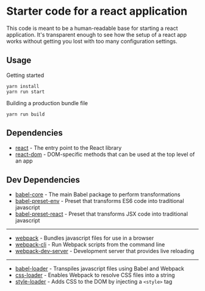 # Starter code for a react application

This code is meant to be a human-readable base for starting a react application. It's transparent enough to see how the setup of a react app works without getting you lost with too many configuration settings. 

## Usage

Getting started
```
yarn install
yarn run start
```

Building a production bundle file
```
yarn run build
```

## Dependencies
- [react](https://reactjs.org/docs/react-api.html) - The entry point to the React library
- [react-dom](https://reactjs.org/docs/react-api.html) - DOM-specific methods that can be used at the top level of an app

## Dev Dependencies
- [babel-core](https://new.babeljs.io/docs/en/next/babel-core.html) - The main Babel package to perform transformations
- [babel-preset-env](https://babeljs.io/docs/plugins/preset-env/) - Preset that transforms ES6 code into traditional javascript
- [babel-preset-react](https://babeljs.io/docs/plugins/preset-react/) - Preset that transforms JSX code into traditional javascript
------
- [webpack](https://webpack.js.org/) - Bundles javascript files for use in a browser
- [webpack-cli](https://github.com/webpack/webpack-cli) - Run Webpack scripts from the command line
- [webpack-dev-server](https://github.com/webpack/webpack-dev-server) - Development server that provides live reloading
------
- [babel-loader](https://github.com/babel/babel-loader) - Transpiles javascript files using Babel and Webpack
- [css-loader](https://github.com/webpack-contrib/css-loader) - Enables Webpack to resolve CSS files into a string
- [style-loader](https://github.com/webpack-contrib/style-loader) - Adds CSS to the DOM by injecting a ```<style>``` tag
